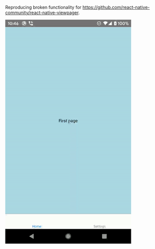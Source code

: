 Reproducing broken functionality for https://github.com/react-native-community/react-native-viewpager.

![](/pager-detach-broken.gif)

